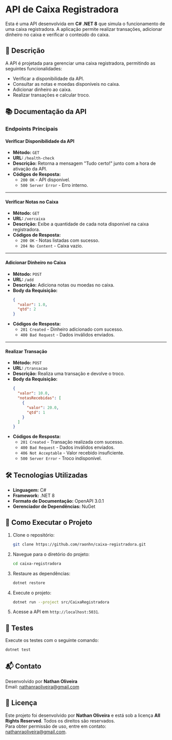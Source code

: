 # API de Caixa Registradora

Esta é uma API desenvolvida em **C# .NET 8** que simula o funcionamento de uma caixa registradora. A aplicação permite realizar transações, adicionar dinheiro no caixa e verificar o conteúdo do caixa.

## 📝 Descrição

A API é projetada para gerenciar uma caixa registradora, permitindo as seguintes funcionalidades:
- Verificar a disponibilidade da API.
- Consultar as notas e moedas disponíveis no caixa.
- Adicionar dinheiro ao caixa.
- Realizar transações e calcular troco.

## 📚 Documentação da API

### Endpoints Principais

#### **Verificar Disponibilidade da API**
- **Método:** `GET`
- **URL:** `/health-check`
- **Descrição:** Retorna a mensagem "Tudo certo!" junto com a hora de ativação da API.
- **Códigos de Resposta:**
  - `200 OK` - API disponível.
  - `500 Server Error` - Erro interno.

---

#### **Verificar Notas no Caixa**
- **Método:** `GET`
- **URL:** `/vercaixa`
- **Descrição:** Exibe a quantidade de cada nota disponível na caixa registradora.
- **Códigos de Resposta:**
  - `200 OK` - Notas listadas com sucesso.
  - `204 No Content` - Caixa vazio.

---

#### **Adicionar Dinheiro no Caixa**
- **Método:** `POST`
- **URL:** `/add`
- **Descrição:** Adiciona notas ou moedas no caixa.
- **Body da Requisição:**
  ```json
  {
    "valor": 1.0,
    "qtd": 2
  }
  ```
- **Códigos de Resposta:**
  - `201 Created` - Dinheiro adicionado com sucesso.
  - `400 Bad Request` - Dados inválidos enviados.

---

#### **Realizar Transação**
- **Método:** `POST`
- **URL:** `/transacao`
- **Descrição:** Realiza uma transação e devolve o troco.
- **Body da Requisição:**
  ```json
  {
    "valor": 10.0,
    "notasRecebidas": [
      {
        "valor": 20.0,
        "qtd": 1
      }
    ]
  }
  ```
- **Códigos de Resposta:**
  - `201 Created` - Transação realizada com sucesso.
  - `400 Bad Request` - Dados inválidos enviados.
  - `406 Not Acceptable` - Valor recebido insuficiente.
  - `500 Server Error` - Troco indisponível.

## 🛠️ Tecnologias Utilizadas

- **Linguagem:** C#
- **Framework:** .NET 8
- **Formato de Documentação:** OpenAPI 3.0.1
- **Gerenciador de Dependências:** NuGet

## 🚀 Como Executar o Projeto

1. Clone o repositório:
   ```bash
   git clone https://github.com/raonhn/caixa-registradora.git
   ```
2. Navegue para o diretório do projeto:
   ```bash
   cd caixa-registradora
   ```
3. Restaure as dependências:
   ```bash
   dotnet restore
   ```
4. Execute o projeto:
   ```bash
   dotnet run --project src/CaixaRegistradora
   ```
5. Acesse a API em `http://localhost:5031`.

## 🧪 Testes

Execute os testes com o seguinte comando:
```bash
dotnet test
```

## 📬 Contato

Desenvolvido por **Nathan Oliveira**  
Email: [nathanraoliveira@gmail.com](mailto:nathanraoliveira@gmail.com)

## 📄 Licença

Este projeto foi desenvolvido por **Nathan Oliveira** e está sob a licença **All Rights Reserved**. Todos os direitos são reservados.  
Para obter permissão de uso, entre em contato: [nathanraoliveira@gmail.com](mailto:nathanraoliveira@gmail.com).

